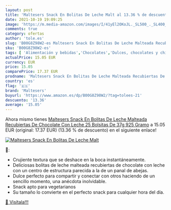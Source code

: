 ```yaml
---
layout: post
title: 'Maltesers Snack En Bolitas De Leche Malt al 13.36 % de descuento'
date: 2021-10-19 19:09:25
image: 'https://m.media-amazon.com/images/I/41yEl2OKoJL._SL500_._SL400_.jpg'
comments: true
category: ofertas
author: 'tole.es'
slug: 'B00G8Z98W2-es Maltesers Snack En Bolitas De Leche Malteada Recubiertas...'
sku: 'B00G8Z98W2-es'
tags: [ 'Alimentación y bebidas','Chocolates','Dulces, chocolates y chicles','Surtidos de chocolates','chocolate','maltesers', ]
actualPrice: 15.05 EUR
currency: EUR
price: 15.05
comparePrice: 17.37 EUR
prodname: 'Maltesers Snack En Bolitas De Leche Malteada Recubiertas De Chocolate Con Leche  25 Bolsitas De 37g   925 Gramo'
country: 'es'
flag: '🇪🇸'
brand: 'Maltesers'
buyurl: 'https://www.amazon.es/dp/B00G8Z98W2/?tag=tolees-21'
descuento: '13.36'
average: '15.05'
---
```


Ahora mismo tienes [Maltesers Snack En Bolitas De Leche Malteada Recubiertas De Chocolate Con Leche  25 Bolsitas De 37g   925 Gramo](https://www.amazon.es/dp/B00G8Z98W2/?tag=tolees-21) a 15.05 EUR (original: 17.37 EUR) (13.36 %  de descuento) en el siguiente enlace!

[![Maltesers Snack En Bolitas De Leche Malt](https://m.media-amazon.com/images/I/41yEl2OKoJL._SL500_._SL400_.jpg)](https://www.amazon.es/dp/B00G8Z98W2/?tag=tolees-21)

🔎:

- Crujiente textura que se deshace en la boca instantáneamente.
- Deliciosas bolitas de leche malteada recubiertas de chocolate con leche con un centro de estructura parecida a la de un panal de abejas.
- Dulce perfecto para compartir y conectar con otros haciendo de un sencillo momento, una anécdota inolvidable.
- Snack apto para vegetarianos
- Su tamaño lo convierte en el perfecto snack para cualquier hora del día.

[🛒 Visítala!!!](https://www.amazon.es/dp/B00G8Z98W2/?tag=tolees-21)
